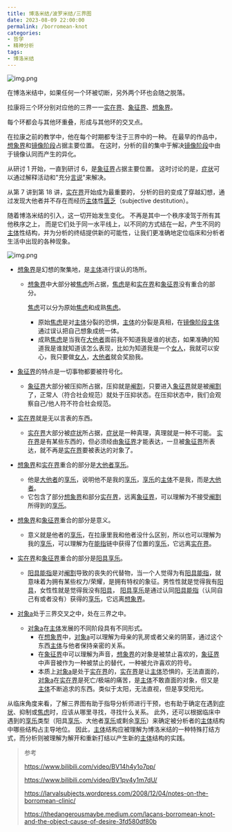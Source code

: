 ```yaml
---
title: 博洛米结/波罗米结/三界图
date: 2023-08-09 22:00:00
permalink: /borromean-knot
categories:
- 哲学
- 精神分析
tags:
- 博洛米结
---
```



![img.png](/images/lacan/borromean-knot-1.png)

在博洛米结中，如果任何一个环被切断，另外两个环也会随之脱落。

拉康将三个环分别对应他的三界一一[实在界](/real)、[象征界](/symbolic)、[想象界](/imaginary)。

每个环都会与其他环重叠，形成与其他环的交叉点。

在拉康之前的教学中，他在每个时期都专注于三界中的一种。
在最早的作品中，[想象界](/imaginary)和[镜像阶段](/mirror-stage)占据主要位置。
在这时，分析的目的集中于解决[镜像阶段](/mirror-stage)中由于镜像认同而产生的异化。

从研讨 1 开始，一直到研讨 6，是[象征界](/symbolic)占据主要位置。
这时讨论的是，[症状](/symptom)可以通过解释活动和"充分[言说](/speech)"来解决。

从第 7 讲到第 18 讲，[实在界](/real)开始成为最重要的，
分析的目的变成了穿越幻想，通过发现大他者并不存在而经历[主体](/subject)性[匮乏](/lack)（subjective destitution）。

随着博洛米结的引入，这一切开始发生变化。
不再是其中一个秩序凌驾于所有其他秩序之上，
而是它们处于同一水平线上，以不同的方式结在一起，产生不同的[主体](/subject)性结构，并为分析的终结提供新的可能性，让我们更准确地定位临床和分析者生活中出现的各种现象。

![img.png](/images/lacan/borromo1.jpg)

- [想象界](/imaginary)是幻想的聚集地，是[主体](/subject)进行误认的场所。

  - [想象界](/imaginary)中大部分被[焦虑](/anxiety)所占据，[焦虑](/anxiety)是和[实在界](/real)和[象征界](/symbolic)没有重合的部分。
  
    [焦虑](/anxiety)可以分为原始[焦虑](/anxiety)和成熟[焦虑](/anxiety)。
    - 原始[焦虑](/anxiety)是对[主体](/subject)分裂的恐惧，[主体](/subject)的分裂是真相，在[镜像阶段](/mirror-stage)[主体](/subject)通过误认把自己想象成统一体。
    - 成熟[焦虑](/anxiety)是当我在[大他者](/Other)面前我不知道我是谁的状态，如果准确的知道我是谁就知道该怎么表现，比如为知道我是一个[女人](/women)，我就可以安心，我只要做[女人](/women)，[大他者](/Other)就会奖励我。

- [象征界](/symbolic)的特点是一切事物都要被符号化。
  - [象征界](/symbolic)大部分被压抑所占据，压抑就是[阉割](/castration)，只要进入[象征界](/symbolic)就是被[阉割](/castration)了，正常人（符合社会规范）就处于压抑状态。在压抑状态中，我们会观察自己/他人符不符合社会规范。

- [实在界](/real)就是无以言表的东西。
  - [实在界](/real)大部分被[症状](/symptom)所占据，[症状](/symptom)是一种真理，真理就是一种不可能。
  [实在界](/real)是有某些东西的，但必须经由[象征界](/symbolic)才能表达，一旦被[象征界](/symbolic)所表达，就不再是[实在界](/real)要被表达的对象了。

- [想象界](/imaginary)和[实在界](/real)重合的部分是[大他者](/Other)[享乐](/jouissance)。
  - 他是[大他者](/Other)的[享乐](/jouissance)，说明他不是我的[享乐](/jouissance)，[享乐](/jouissance)的[主体](/subject)不是我，而是[大他者](/Other)。
  - 它包含了部分[想象界](/imaginary)和部分[实在界](/real)，远离[象征界](/symbolic)，可以理解为不接受[阉割](/castration)所得到的[享乐](/jouissance)。

- [想象界](/imaginary)和[象征界](/symbolic)重合的部分是意义。
  - 意义就是他者的[享乐](/jouissance)，在拉康里我和他者没什么区别，所以也可以理解为我的[享乐](/jouissance)，可以理解为在[能指](/signifier)链中获得了位置的[享乐](/jouissance)，它远离[实在界](/real)。

- [实在界](/real)和[象征界](/symbolic)重合的部分是[阳具](/phallus)[享乐](/jouissance)。
  - [阳具](/phallus)[能指](/signifier)是对[阉割](/castration)导致的丧失的代替物，当一个人觉得为有[阳具](/phallus)[能指](/signifier)，就意味着为拥有某些权力/荣耀，是拥有特权的象征。男性性就是觉得我有[阳具](/phallus)，女性性就是觉得我没有[阳具](/phallus)，
  [阳具](/phallus)[享乐](/jouissance)是通过认同[阳具](/phallus)[能指](/signifier)（认同自己有或者没有）获得的[享乐](/jouissance)，它远离[想象界](/imaginary)。

- [对象a](/objet-petit-a)处于三界交叉之中，处在三界之中。
  - [对象a](/objet-petit-a)在[主体](/subject)发展的不同阶段具有不同形式。
    - 在[想象界](/imaginary)中，[对象a](/objet-petit-a)可以理解为母亲的乳房或者父亲的阴茎，通过这个东西[主体](/subject)与他者保持亲密的关系。
    - 在[象征界](/symbolic)中可以理解为声音，[想象界](/imaginary)的对象是被禁止喜欢的，[象征界](/symbolic)中声音被作为一种被禁止的替代，一种被允许喜欢的符号。
    - 本质上[对象a](/objet-petit-a)是处于[实在界](/real)的，[实在界](/real)是让[主体](/subject)恐惧的，无法直面的，[对象a](/objet-petit-a)在[实在界](/real)是死亡/极端的痛苦，是[主体](/subject)不敢直面的对象，但又是[主体](/subject)不断追求的东西。类似于太阳，无法直视，但是享受阳光。

从临床角度来看，了解三界图有助于指导分析师进行干预，也有助于确定在遇到[症状](/symptom)、抑制或[焦虑](/anxiety)时，应该从哪里寻找，寻找什么关系。
此外，还可以根据临床中遇到的[享乐](/jouissance)类型（阳具[享乐](/jouissance)、大他者[享乐](/jouissance)或剩余[享乐](/jouissance)）来确定被分析者的[主体](/subject)结构中哪些结构占主导地位。
因此，[主体](/subject)结构应被理解为博洛米结的一种特殊打结方式，而分析则被理解为解开和重新打结以产生新的[主体](/subject)结构的实践。





> 参考
> 
> https://www.bilibili.com/video/BV14h4y1o7pp/
> 
> https://www.bilibili.com/video/BV1pv4y1m7dU/
> 
> https://larvalsubjects.wordpress.com/2008/12/04/notes-on-the-borromean-clinic/
> 
> https://thedangerousmaybe.medium.com/lacans-borromean-knot-and-the-object-cause-of-desire-3fd580df80b